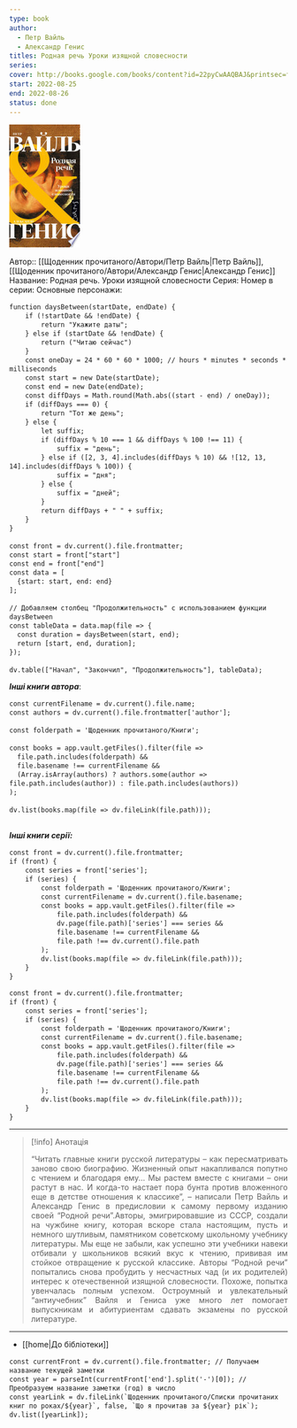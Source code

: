```yaml
---
type: book
author:
  - Петр Вайль
  - Александр Генис
titles: Родная речь Уроки изящной словесности
series:
cover: http://books.google.com/books/content?id=22pyCwAAQBAJ&printsec=frontcover&img=1&zoom=1&edge=curl&source=gbs_api
start: 2022-08-25
end: 2022-08-26
status: done
---
```

![cover|150](Resources/cover!150-3.jpg)

Автор:: [[Щоденник прочитаного/Автори/Петр Вайль|Петр Вайль]], [[Щоденник прочитаного/Автори/Александр Генис|Александр Генис]]
Название: Родная речь. Уроки изящной словесности
Серия:
Номер в серии:
Основные персонажи:

```dataviewjs
function daysBetween(startDate, endDate) {
	if (!startDate && !endDate) { 
		return "Укажите даты"; 
	} else if (startDate && !endDate) {
		return ("Читаю сейчас")
	}
	const oneDay = 24 * 60 * 60 * 1000; // hours * minutes * seconds * milliseconds
	const start = new Date(startDate);
	const end = new Date(endDate);
	const diffDays = Math.round(Math.abs((start - end) / oneDay));
	if (diffDays === 0) {
		return "Тот же день";   
	} else {
		let suffix;     
	    if (diffDays % 10 === 1 && diffDays % 100 !== 11) {
		    suffix = "день";     
	    } else if ([2, 3, 4].includes(diffDays % 10) && ![12, 13, 14].includes(diffDays % 100)) {
			suffix = "дня";     
		} else {       
			suffix = "дней";     
		}          
		return diffDays + " " + suffix;   
	} 
}  

const front = dv.current().file.frontmatter;
const start = front["start"]
const end = front["end"]
const data = [
  {start: start, end: end}
];

// Добавляем столбец "Продолжительность" с использованием функции daysBetween
const tableData = data.map(file => {
  const duration = daysBetween(start, end);
  return [start, end, duration];
});

dv.table(["Начал", "Закончил", "Продолжительность"], tableData);
```
***Інші книги автора***:
```dataviewjs
const currentFilename = dv.current().file.name;
const authors = dv.current().file.frontmatter['author'];

const folderpath = 'Щоденник прочитаного/Книги';

const books = app.vault.getFiles().filter(file =>
  file.path.includes(folderpath) &&
  file.basename !== currentFilename &&
  (Array.isArray(authors) ? authors.some(author => file.path.includes(author)) : file.path.includes(authors))
);

dv.list(books.map(file => dv.fileLink(file.path)));


```
***Інші книги серії:***
```dataviewjs
const front = dv.current().file.frontmatter;
if (front) {
	const series = front['series'];
	if (series) {
		const folderpath = 'Щоденник прочитаного/Книги';
		const currentFilename = dv.current().file.basename;
		const books = app.vault.getFiles().filter(file =>  
			file.path.includes(folderpath) && 
			dv.page(file.path)['series'] === series && 
			file.basename !== currentFilename &&
			file.path !== dv.current().file.path 
		);
		dv.list(books.map(file => dv.fileLink(file.path)));
	}
}

```

```dataviewjs
const front = dv.current().file.frontmatter;
if (front) {
	const series = front['series'];
	if (series) {
		const folderpath = 'Щоденник прочитаного/Книги';
		const currentFilename = dv.current().file.basename;
		const books = app.vault.getFiles().filter(file =>  
			file.path.includes(folderpath) && 
			dv.page(file.path)['series'] === series && 
			file.basename !== currentFilename &&
			file.path !== dv.current().file.path 
		);
		dv.list(books.map(file => dv.fileLink(file.path)));
	}
}

```

---
>[!info] Анотація
><p align="justify">“Читать главные книги русской литературы – как пересматривать заново свою биографию. Жизненный опыт накапливался попутно с чтением и благодаря ему... Мы растем вместе с книгами – они растут в нас. И когда-то настает пора бунта против вложенного еще в детстве отношения к классике”, – написали Петр Вайль и Александр Генис в предисловии к самому первому изданию своей “Родной речи”.Авторы, эмигрировавшие из СССР, создали на чужбине книгу, которая вскоре стала настоящим, пусть и немного шутливым, памятником советскому школьному учебнику литературы. Мы еще не забыли, как успешно эти учебники навеки отбивали у школьников всякий вкус к чтению, прививая им стойкое отвращение к русской классике. Авторы “Родной речи” попытались снова пробудить у несчастных чад (и их родителей) интерес к отечественной изящной словесности. Похоже, попытка увенчалась полным успехом. Остроумный и увлекательный “антиучебник” Вайля и Гениса уже много лет помогает выпускникам и абитуриентам сдавать экзамены по русской литературе.</p>

___
- [[home|До бібліотеки]]
```dataviewjs
const currentFront = dv.current().file.frontmatter; // Получаем название текущей заметки
const year = parseInt(currentFront['end'].split('-')[0]); // Преобразуем название заметки (год) в число
const yearLink = dv.fileLink(`Щоденник прочитаного/Списки прочитаних книг по роках/${year}`, false, `Що я прочитав за ${year} рік`);
dv.list([yearLink]);
```